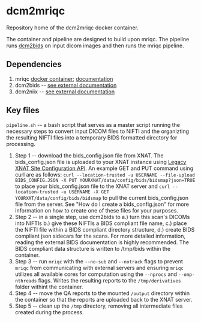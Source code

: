 # dcm2mriqc

Repository home of the dcm2mriqc docker container.

The container and pipeline are designed to build upon mriqc. The pipeline runs [dcm2bids](https://unfmontreal.github.io/Dcm2Bids/3.2.0/) on input dicom images and then runs the mriqc pipeline.

## Dependencies

1. mriqc [docker container](https://hub.docker.com/r/nipreps/mriqc); [documentation](https://mriqc.readthedocs.io/en/latest/)
2. dcm2bids -- [see external documentation](https://unfmontreal.github.io/Dcm2Bids/3.2.0/)
3. dcm2niix -- [see external documentation](https://github.com/rordenlab/dcm2niix)

## Key files

`pipeline.sh` -- a bash script that serves as a master script running the necessary steps to convert input DICOM files to NIFTI and the organizting the resulting NIFTI files into a temporary BIDS formatted directory for processing.
1. Step 1 -- download the bids_config.json file from XNAT. The bids_config.json file is uploaded to your XNAT instance using [Legacy XNAT Site Configuration API](https://wiki.xnat.org/xnat-api/legacy-xnat-site-configuration-api). An example GET and PUT command using curl are as follows: `curl --location-trusted -u USERNAME --file-upload BIDS_CONFIG.JSON -X PUT YOURXNAT/data/config/bids/bidsmap?json=TRUE` to place your bids_config.json file to the XNAT server and `curl --location-trusted -u USERNAME -X GET YOURXAT/data/config/bids/bidsmap` to pull the current bids_config.json file from the server. See "How do I create a bids_config.json" for more information on how to create one of these files for your purposes.
2. Step 2 -- in a single step, use dcm2bids to a.) turn this scan's DICOMs into NIFTIs b.) give these NIFTIs a BIDS compliant file name, c.) place the NIFTI file within a BIDS compliant directory structure, d.) create BIDS compliant json sidecars for the scans. For more detailed information, reading the external BIDS documentation is highly recommended. The BIDS compliant data structure is written to /tmp/bids within the container.
3. Step 3 -- run `mriqc` with the `--no-sub` and `--notrack` flags to prevent `mriqc` from communicating with external servers and ensuring `mriqc` utilizes all available cores for computation using the `--nprocs` and `--omp-nthreads` flags. Writes the resulting reports to the `/tmp/derivatives` folder withint the container.
4. Step 4 -- move the QA reports to the mounted `/output` directory within the container so that the reports are uploaded back to the XNAT server.
5. Step 5 -- clean up the `/tmp` directory, removing all intermediate files created during the process.

